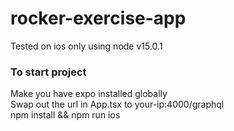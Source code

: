 # rocker-exercise-app

Tested on ios only
using node v15.0.1

### To start project
Make you have expo installed globally\
Swap out the url in App.tsx to your-ip:4000/graphql\
npm install && npm run ios
